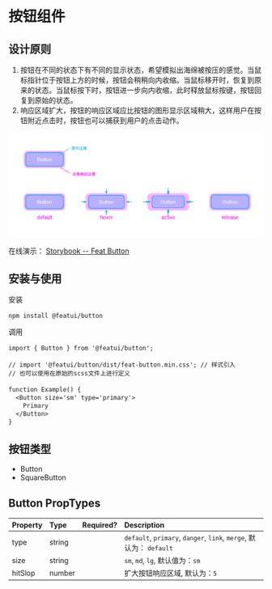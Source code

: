 # 按钮组件

## 设计原则

1. 按钮在不同的状态下有不同的显示状态，希望模拟出海绵被按压的感觉。当鼠标指针位于按钮上方的时候，按钮会稍稍向内收缩。当鼠标移开时，恢复到原来的状态。当鼠标按下时，按钮进一步向内收缩，此时释放鼠标按键，按钮回复到原始的状态。
2. 响应区域扩大，按钮的响应区域应比按钮的图形显示区域稍大，这样用户在按钮附近点击时，按钮也可以捕获到用户的点击动作。

![button effect](./button_design.png)

在线演示： [Storybook -- Feat Button](https://feat.github.io/button/)

## 安装与使用

安装

```
npm install @featui/button
```

调用

```
import { Button } from '@featui/button';

// import '@featui/button/dist/feat-button.min.css'; // 样式引入
// 也可以使用在原始的scss文件上进行定义

function Example() {
  <Button size='sm' type='primary'>
    Primary
  </Button>
}

```

## 按钮类型

- Button
- SquareButton

## Button PropTypes

| Property | Type   | Required? | Description                                                         |
| :------- | :----- | :-------: | :------------------------------------------------------------------ |
| type     | string |           | `default`, `primary`, `danger`, `link`, `merge`, 默认为： `default` |
| size     | string |           | `sm`, `md`, `lg`, 默认值为：`sm`                                    |
| hitSlop  | number |           | 扩大按钮响应区域, 默认为：`5`                                       |
